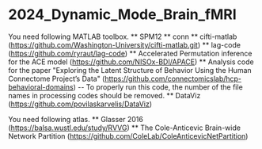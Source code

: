 # 2024_Dynamic_Mode_Brain_fMRI

You need following MATLAB toolbox.
** SPM12
** conn
** cifti-matlab (https://github.com/Washington-University/cifti-matlab.git)
** lag-code (https://github.com/ryraut/lag-code)
** Accelerated Permutation inference for the ACE model (https://github.com/NISOx-BDI/APACE)
** Analysis code for the paper "Exploring the Latent Structure of Behavior Using the Human Connectome Project’s Data" (https://github.com/connectomicslab/hcp-behavioral-domains) -- To properly run this code, the number of the file names in processing codes should be removed.
** DataViz (https://github.com/povilaskarvelis/DataViz)

You need following atlas.
** Glasser 2016 (https://balsa.wustl.edu/study/RVVG)
** The Cole-Anticevic Brain-wide Network Partition (https://github.com/ColeLab/ColeAnticevicNetPartition)
